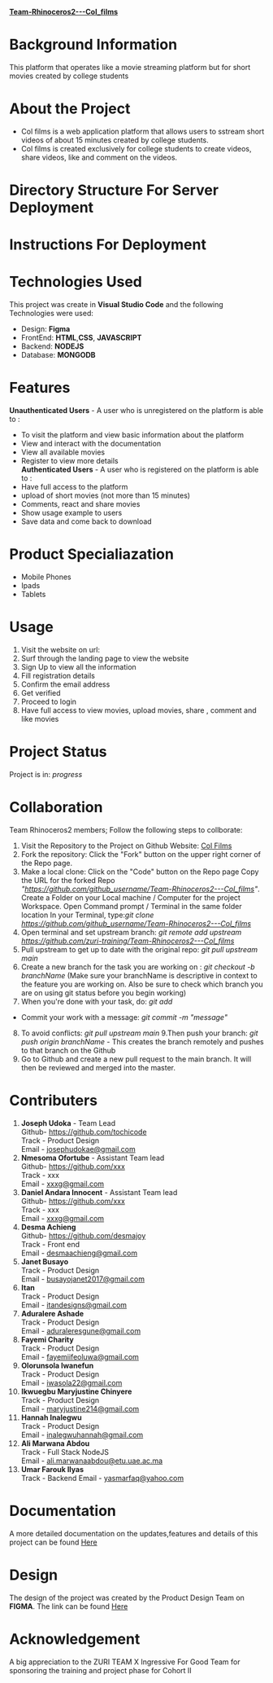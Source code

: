 [**Team-Rhinoceros2---Col_films**](https://github.com/zuri-training/Team-Rhinoceros2---Col_films)
# Background Information
This platform that operates like a movie streaming platform but for short movies created by college students
# About the Project
* Col films is a web application platform that allows users to sstream short videos of about 15 minutes created by college students.
* Col films is created exclusively for college students to create videos, share videos, like and comment on the videos.
# Directory Structure For Server Deployment
# Instructions For Deployment
# Technologies Used
This project was create in **Visual Studio Code** and the following Technologies were used:
* Design:
**Figma**
* FrontEnd:
**HTML**,**CSS**, **JAVASCRIPT**
* Backend:
**NODEJS**
* Database:
**MONGODB**
# Features
**Unauthenticated Users** - A user who is unregistered on the platform is able to :
* To visit the platform and view basic information about the platform
* View and interact with the documentation 
* View all available movies
* Register to view more details <br>
**Authenticated Users** - A user who is registered on the platform is able to :
* Have full access to the platform
* upload of short movies (not more than 15 minutes)
* Comments, react and share movies
* Show usage example to users
* Save data and come back to download
# Product Specialiazation
* Mobile Phones
* Ipads
* Tablets
# Usage
1. Visit the website on url:
2. Surf through the landing page to view the website
3. Sign Up to view all the information
4. Fill registration details
5. Confirm the email address
6. Get verified
7. Proceed to login
8. Have full access to view movies, upload movies, share , comment and like movies
# Project Status
Project is in: _progress_
# Collaboration
Team Rhinoceros2 members; Follow the following steps to collborate:
1. Visit the Repository to the Project on Github Website: [Col Films](https://github.com/zuri-training/Team-Rhinoceros2---Col_films "Col Films")
2. Fork the repository: Click the "Fork" button on the upper right corner of the Repo page.
3. Make a local clone: Click on the "Code" button on the Repo page Copy the URL for the forked Repo  _"https://github.com/github_username/Team-Rhinoceros2---Col_films"_. Create a Folder on your Local machine / Computer for the project Workspace. Open Command prompt / Terminal in the same folder location In your Terminal, type:_git clone https://github.com/github_username/Team-Rhinoceros2---Col_films_
4. Open terminal and set upstream branch: _git remote add upstream https://github.com/zuri-training/Team-Rhinoceros2---Col_films_
5. Pull upstream to get up to date with the original repo: _git pull upstream main_
6. Create a new branch for the task you are working on :
 _git checkout -b branchName_
(Make sure your branchName is descriptive in context to the feature you are working on. Also be sure to check which branch you are on using git status before you begin working)
7. When you're done with your task, do:
_git add_
* Commit your work with a message:
_git commit -m "message"_
8. To avoid conflicts:
 _git pull upstream main_
9.Then push your branch:
_git push origin branchName_ - This creates the branch remotely and pushes to that branch on the Github
10. Go to Github and create a new pull request to the main branch. It will then be reviewed and merged into the master.

# Contributers
1. **Joseph Udoka** - Team Lead <br>
Github- https://github.com/tochicode <br>
Track - Product Design<br>
Email - josephudokae@gmail.com<br>
2. **Nmesoma Ofortube** - Assistant Team lead <br>
Github-  https://github.com/xxx<br>
Track - xxx<br>
Email - xxxg@gmail.com<br>
2. **Daniel Andara Innocent** - Assistant Team lead <br>
Github-  https://github.com/xxx<br>
Track - xxx<br>
Email - xxxg@gmail.com<br>
2. **Desma Achieng**   <br>
Github- https://github.com/desmajoy <br>
Track - Front end<br>
Email - desmaachieng@gmail.com<br>
3. **Janet Busayo**  <br>
Track - Product Design<br>
Email - busayojanet2017@gmail.com<br>
4. **Itan**  <br>
Track - Product Design<br>
Email - itandesigns@gmail.com<br>
5. **Aduralere Ashade**  <br>
Track - Product Design<br>
Email - aduraleresgune@gmail.com<br>
6. **Fayemi Charity**  <br>
Track - Product Design<br>
Email - fayemiifeoluwa@gmail.com<br>
7. **Olorunsola Iwanefun** <br>
Track - Product Design<br>
Email - iwasola22@gmail.com<br>
8. **Ikwuegbu Maryjustine Chinyere**  <br>
Track - Product Design<br>
Email - maryjustine214@gmail.com<br>
9. **Hannah Inalegwu**  <br>
Track - Product Design<br>
Email - inalegwuhannah@gmail.com<br>
10. **Ali Marwana Abdou**  <br>
Track - Full Stack NodeJS<br>
Email - ali.marwanaabdou@etu.uae.ac.ma<br>
11. **Umar Farouk Ilyas**  <br>
Track - Backend
Email - yasmarfaq@yahoo.com
# Documentation
A more detailed documentation on the updates,features and details of this project can be found [Here](https://docs.google.com/document/u/0/d/1wRj2RmZevcUaIDORZ8hcdvbOzsZ7VIZl6JaFopN_Lfs/mobilebasic "Here")
# Design
The design of the project was created by the Product Design Team on **FIGMA**. The link can be found [Here](https://www.figma.com/file/oregihmBx4PMU4guRUU5RA/Mood-board-%26-Style-guide?node-id=41%3A2 "Here")
# Acknowledgement
A big appreciation to the ZURI TEAM X Ingressive For Good Team for sponsoring the training and project phase for Cohort II


